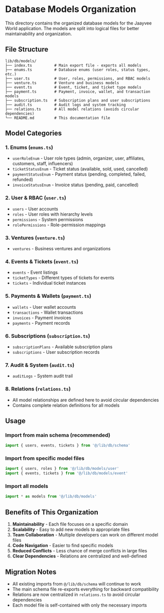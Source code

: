 # Database Models Organization

This directory contains the organized database models for the Jaayvee World application. The models are split into logical files for better maintainability and organization.

## File Structure

```
lib/db/models/
├── index.ts          # Main export file - exports all models
├── enums.ts          # Database enums (user roles, status types, etc.)
├── user.ts           # User, roles, permissions, and RBAC models
├── venture.ts        # Venture and business models
├── event.ts          # Event, ticket, and ticket type models
├── payment.ts        # Payment, invoice, wallet, and transaction models
├── subscription.ts   # Subscription plans and user subscriptions
├── audit.ts          # Audit logs and system tracking
├── relations.ts      # All model relations (avoids circular dependencies)
└── README.md         # This documentation file
```

## Model Categories

### 1. **Enums** (`enums.ts`)
- `userRoleEnum` - User role types (admin, organizer, user, affiliates, customers, staff, influencers)
- `ticketStatusEnum` - Ticket status (available, sold, used, cancelled)
- `paymentStatusEnum` - Payment status (pending, completed, failed, refunded)
- `invoiceStatusEnum` - Invoice status (pending, paid, cancelled)

### 2. **User & RBAC** (`user.ts`)
- `users` - User accounts
- `roles` - User roles with hierarchy levels
- `permissions` - System permissions
- `rolePermissions` - Role-permission mappings

### 3. **Ventures** (`venture.ts`)
- `ventures` - Business ventures and organizations

### 4. **Events & Tickets** (`event.ts`)
- `events` - Event listings
- `ticketTypes` - Different types of tickets for events
- `tickets` - Individual ticket instances

### 5. **Payments & Wallets** (`payment.ts`)
- `wallets` - User wallet accounts
- `transactions` - Wallet transactions
- `invoices` - Payment invoices
- `payments` - Payment records

### 6. **Subscriptions** (`subscription.ts`)
- `subscriptionPlans` - Available subscription plans
- `subscriptions` - User subscription records

### 7. **Audit & System** (`audit.ts`)
- `auditLogs` - System audit trail

### 8. **Relations** (`relations.ts`)
- All model relationships are defined here to avoid circular dependencies
- Contains complete relation definitions for all models

## Usage

### Import from main schema (recommended)
```typescript
import { users, events, tickets } from '@/lib/db/schema'
```

### Import from specific model files
```typescript
import { users, roles } from '@/lib/db/models/user'
import { events, tickets } from '@/lib/db/models/event'
```

### Import all models
```typescript
import * as models from '@/lib/db/models'
```

## Benefits of This Organization

1. **Maintainability** - Each file focuses on a specific domain
2. **Scalability** - Easy to add new models to appropriate files
3. **Team Collaboration** - Multiple developers can work on different model files
4. **Code Navigation** - Easier to find specific models
5. **Reduced Conflicts** - Less chance of merge conflicts in large files
6. **Clear Dependencies** - Relations are centralized and well-defined

## Migration Notes

- All existing imports from `@/lib/db/schema` will continue to work
- The main schema file re-exports everything for backward compatibility
- Relations are now centralized in `relations.ts` to avoid circular dependencies
- Each model file is self-contained with only the necessary imports
